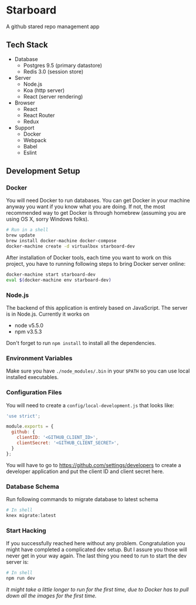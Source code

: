 # Starboard

A github stared repo management app

## Tech Stack

- Database
    - Postgres 9.5 (primary datastore)
    - Redis 3.0 (session store)
- Server
    - Node.js
    - Koa (http server)
    - React (server rendering)
- Browser
    - React
    - React Router
    - Redux
- Support
    - Docker
    - Webpack
    - Babel
    - Eslint

## Development Setup

### Docker

You will need Docker to run databases. You can get Docker in your machine anyway you want if you know what you are doing. If not, the most recommended way to get Docker is through homebrew (assuming you are using OS X, sorry Windows folks).

```sh
# Run in a shell
brew update
brew install docker-machine docker-compose
docker-machine create -d virtualbox starboard-dev
```

After installation of Docker tools, each time you want to work on this project, you have to running following steps to bring Docker server online:

```sh
docker-machine start starboard-dev
eval $(docker-machine env starboard-dev)
```

### Node.js

The backend of this application is entirely based on JavaScript. The server is in Node.js. Currently it works on

- node v5.5.0
- npm v3.5.3

Don't forget to run `npm install` to install all the dependencies.

### Environment Variables

Make sure you have `./node_modules/.bin` in your `$PATH` so you can use local installed executables.

### Configuration Files

You will need to create a `config/local-development.js` that looks like:

```js
'use strict';

module.exports = {
  github: {
    clientID: '<GITHUB_CLIENT_ID>',
    clientSecret: '<GITHUB_CLIENT_SECRET>',
  }
};
```

You will have to go to https://github.com/settings/developers to create a developer application and put the client ID and client secret here.

### Database Schema

Run following commands to migrate database to latest schema

```sh
# In shell
knex migrate:latest
```

### Start Hacking

If you successfully reached here without any problem. Congratulation you might have completed a complicated dev setup. But I assure you those will never get in your way again. The last thing you need to run to start the dev server is:

```sh
# In shell
npm run dev
```

_It might take a little longer to run for the first time, due to Docker has to pull down all the images for the first time._
